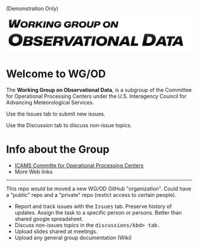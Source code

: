 (Demonstration Only)

![](logo.png)

# Welcome to WG/OD
The **Working Group on Observational Data**, is a subgroup of the Committee for Operational Processing Centers under the U.S. Interagency Council for Advancing Meteorological Services.


Use the Issues tab to submit new issues.

Use the Discussion tab to discuss non-issue topics.

# Info about the Group
- [ICAMS Committe for Operational Processing Centers](https://www.icams-portal.gov/resources/ofcm/groups/copc/copc.htm)
- More Web links



---

This repo would be moved a new WG/OD GitHub "organization". Could have a "public" repo and a "private" repo (restict access to certain people).

- Report and track issues with the <kbd>Issues</kbd> tab. Preserve history of updates. Assign the task to a specific person or persons. Better than shared google spreadsheet.
- Discuss non-issues topics in the <kbd>discussions/kbd> tab.
- Upload slides shared at meetings.
- Upload any general group documentation (Wiki)
